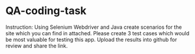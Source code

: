 # QA-coding-task

Instruction:
Using Selenium Webdriver and Java create scenarios for the site which you can find in attached. 
Please create 3 test cases which would be most valuable for testing this app.
Upload the results into github for review and share the link.

